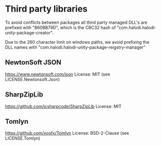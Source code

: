 # Third party libraries

To avoid conflicts between packages all third party managed DLL's are prefixed with "860BB79D", which is the CRC32 hash of "com.halodi.halodi-unity-package-creator".

Due to the 260 character limit on windows paths, we avoid prefixing the DLL names with "com.halodi.halodi-unity-package-reigstry-manager"


## NewtonSoft JSON

https://www.newtonsoft.com/json
License: MIT (see LICENSE.Newtonsoft.Json) 

## SharpZipLib

https://github.com/icsharpcode/SharpZipLib
License: MIT 

## Tomlyn

https://github.com/xoofx/Tomlyn
License: BSD-2-Clause (see LICENSE.Tomlyn)
